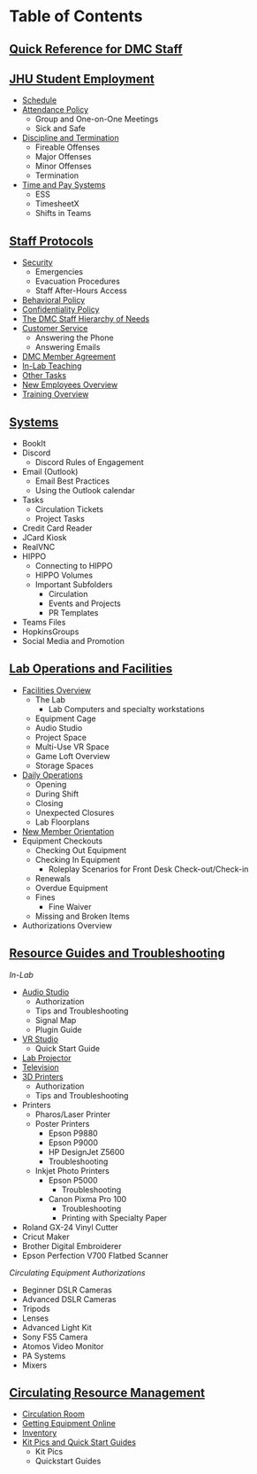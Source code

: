 # Table of Contents

## [Quick Reference for DMC Staff](QuickReference.md)

## [JHU Student Employment](JHUStudentEmployment.md)
  - [Schedule](JHUStudentEmployment.md#schedule)
  - [Attendance Policy](JHUStudentEmployment.md#attendance-policy)
    - Group and One-on-One Meetings
    - Sick and Safe
  - [Discipline and Termination](JHUStudentEmployment.md#discipline-and-termination)
    - Fireable Offenses
    - Major Offenses
    - Minor Offenses
    - Termination
  - [Time and Pay Systems](JHUStudentEmployment.md#time-and-pay-systems)
    - ESS
    - TimesheetX
    - Shifts in Teams

## [Staff Protocols](StaffProtocols.md)
  - [Security](StaffProtocols.md#Security)
    - Emergencies
    - Evacuation Procedures
    - Staff After-Hours Access
  - [Behavioral Policy](StaffProtocols.md#behavioral-policy)
  - [Confidentiality Policy](StaffProtocols.md#confidentiality-policy)
  - [The DMC Staff Hierarchy of Needs](StaffProtocols.md#the-dmc-staff-hierarchy-of-needs)
  - [Customer Service](StaffProtocols.md#customer-service)
    - Answering the Phone
    - Answering Emails
  - [DMC Member Agreement](StaffProtocols.md#dmc-member-agreement)
  - [In-Lab Teaching](StaffProtocols.md#in-lab-teaching)
  - [Other Tasks](StaffProtocols.md#other-tasks)
  - [New Employees Overview](StaffProtocols.md#new-employees)
  - [Training Overview](StaffProtocols.md#training-overview)

## [Systems](Systems.md)
- BookIt
- Discord
  - Discord Rules of Engagement
- Email (Outlook)
  - Email Best Practices
  - Using the Outlook calendar
- Tasks
  - Circulation Tickets
  - Project Tasks
- Credit Card Reader
- JCard Kiosk
- RealVNC
- HIPPO
  - Connecting to HIPPO
  - HIPPO Volumes
  - Important Subfolders
    - Circulation
    - Events and Projects
    - PR Templates
- Teams Files
- HopkinsGroups
- Social Media and Promotion

## [Lab Operations and Facilities](LabOperations.md)
  - [Facilities Overview](LabOperations.md#facilities-overview)
    - The Lab
      - Lab Computers and specialty workstations
    - Equipment Cage
    - Audio Studio
    - Project Space
    - Multi-Use VR Space
    - Game Loft Overview
    - Storage Spaces
  - [Daily Operations](LabOperations.md#daily-operations)
    - Opening
    - During Shift
    - Closing
    - Unexpected Closures
    - Lab Floorplans
  - [New Member Orientation](LabOperations.md#new-member-orientation)
  - Equipment Checkouts
    - Checking Out Equipment
    - Checking In Equipment
      - Roleplay Scenarios for Front Desk Check-out/Check-in
    - Renewals
    - Overdue Equipment
    - Fines
      - Fine Waiver
    - Missing and Broken Items
  - Authorizations Overview
  
## [Resource Guides and Troubleshooting](ResourceGuides.md)
*In-Lab*
- [Audio Studio](ResourceGuides.md#audio-studio)
  - Authorization
  - Tips and Troubleshooting
  - Signal Map
  - Plugin Guide
- [VR Studio](ResourceGuides.md#vr-studio)
  - Quick Start Guide
- [Lab Projector](ResourceGuides.md#lab-projector)
- [Television](ResourceGuides.md#television)
- [3D Printers](ResourceGuides.md#3d-printers)
  - Authorization
  - Tips and Troubleshooting
- Printers
  - Pharos/Laser Printer
  - Poster Printers
    - Epson P9880
    - Epson P9000
    - HP DesignJet Z5600
    - Troubleshooting
  - Inkjet Photo Printers
    - Epson P5000
      - Troubleshooting
    - Canon Pixma Pro 100
      - Troubleshooting
      - Printing with Specialty Paper
- Roland GX-24 Vinyl Cutter
- Cricut Maker
- Brother Digital Embroiderer
- Epson Perfection V700 Flatbed Scanner

*Circulating Equipment Authorizations*
- Beginner DSLR Cameras
- Advanced DSLR Cameras
- Tripods
- Lenses
- Advanced Light Kit
- Sony FS5 Camera
- Atomos Video Monitor
- PA Systems
- Mixers

## [Circulating Resource Management](CirculatingResourceManagement.md)
- [Circulation Room](CirculatingResourceManagement.md#circulation-room)
- [Getting Equipment Online](CirculatingResourceManagement.md#getting-equipment-online)
- [Inventory](CirculatingResourceManagement.md#inventory)
- [Kit Pics and Quick Start Guides](CirculatingResourceManagement.md#kit-pics-and-quick-start-guides)
  - Kit Pics
  - Quickstart Guides
